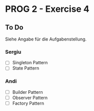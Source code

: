 # PROG 2 - Exercise 4

## To Do
Siehe Angabe für die Aufgabenstellung.

### Sergiu 

- [ ] Singleton Pattern
- [ ] State Pattern

### Andi

- [ ] Builder Pattern
- [ ] Observer Pattern
- [ ] Factory Pattern
